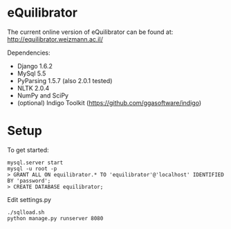 eQuilibrator
============

The current online version of eQuilibrator can be found at:
http://equilibrator.weizmann.ac.il/

Dependencies:
- Django 1.6.2
- MySql 5.5
- PyParsing 1.5.7 (also 2.0.1 tested)
- NLTK 2.0.4
- NumPy and SciPy
- (optional) Indigo Toolkit (https://github.com/ggasoftware/indigo)

Setup
=====

To get started:

```
mysql.server start
mysql -u root -p
> GRANT ALL ON equilibrator.* TO 'equilibrator'@'localhost' IDENTIFIED BY 'password';
> CREATE DATABASE equilibrator;
```

Edit settings.py

```
./sqlload.sh
python manage.py runserver 8080
```
